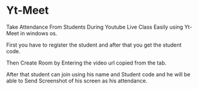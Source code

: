 # Yt-Meet

Take Attendance From Students During Youtube Live Class Easily using Yt-Meet in windows os.

First you have to register the student and after that you get the student code.

Then Create Room by Entering the video url copied from the tab.

After that student can join using his name and Student code and he will be able to Send Screenshot of his screen as his attendance.
